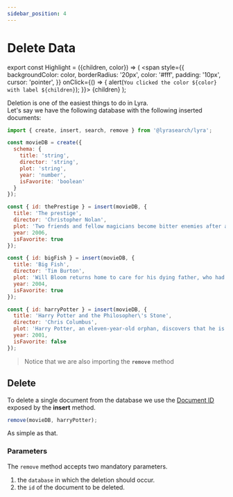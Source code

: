 ```yaml
---
sidebar_position: 4
---
```


# Delete Data

export const Highlight = ({children, color}) => ( <span style={{
backgroundColor: color, borderRadius: '20px', color: '#fff', padding: '10px',
cursor: 'pointer', }} onClick={() => {
alert(`You clicked the color ${color} with label ${children}`); }}> {children}
</span> );

Deletion is one of the easiest things to do in Lyra.<br/> Let's say we have the
following database with the following inserted documents:

```js title="lyra.js"
import { create, insert, search, remove } from '@lyrasearch/lyra'; 

const movieDB = create({
  schema: {
    title: 'string',
    director: 'string',
    plot: 'string',
    year: 'number',
    isFavorite: 'boolean'
  }
});

const { id: thePrestige } = insert(movieDB, {
  title: 'The prestige',
  director: 'Christopher Nolan',
  plot: 'Two friends and fellow magicians become bitter enemies after a sudden tragedy. As they devote themselves to this rivalry, they make sacrifices that bring them fame but with terrible consequences.',
  year: 2006,
  isFavorite: true
});

const { id: bigFish } = insert(movieDB, {
  title: 'Big Fish',
  director: 'Tim Burton',
  plot: 'Will Bloom returns home to care for his dying father, who had a penchant for telling unbelievable stories. After he passes away, Will tries to find out if his tales were really true.',
  year: 2004,
  isFavorite: true
});

const { id: harryPotter } = insert(movieDB, {
  title: 'Harry Potter and the Philosopher\'s Stone',
  director: 'Chris Columbus',
  plot: 'Harry Potter, an eleven-year-old orphan, discovers that he is a wizard and is invited to study at Hogwarts. Even as he escapes a dreary life and enters a world of magic, he finds trouble awaiting him.',
  year: 2001,
  isFavorite: false
});
```

> Notice that we are also importing the **`remove`** method

## Delete

To delete a single document from the database we use the
<a href="/usage/insert-data#doc-ids" >Document ID</a> exposed by the **insert**
method.

```js title="lyra.js"
remove(movieDB, harryPotter);
```

As simple as that.

### Parameters

The `remove` method accepts two mandatory parameters.

1. the `database` in which the deletion should occur.
2. the `id` of the document to be deleted.
